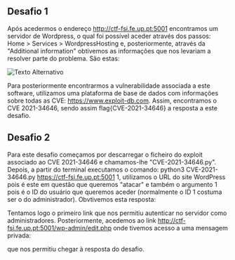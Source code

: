 ## Desafio 1
Após acedermos o endereço http://ctf-fsi.fe.up.pt:5001 encontramos um servidor de Wordpress, o qual foi possível aceder através dos passos: Home > Services > WordpressHosting e, posteriormente, através da "Additional information" obtivemos as informações que nos levariam a resolver parte do problema. São estas:

![Texto Alternativo](/Users/leticiacoelho/Desktop/FSI/informações-wordpress.png)

Para posteriormente encontrarmos a vulnerabilidade associada a este software, utilizamos uma plataforma de base de dados com informações sobre todas as CVE: https://www.exploit-db.com.
Assim, encontramos o CVE 2021-34646, sendo assim flag{CVE-2021-34646} a resposta a este desafio.

## Desafio 2
Para este desafio começamos por descarregar o ficheiro do exploit associado ao CVE 2021-34646 e chamamos-lhe "CVE-2021-34646.py".
Depois, a partir do terminal executamos o comando: python3 CVE-2021-34646.py https://ctf-fsi.fe.up.pt:5001 1, utilizamos o URL do site WordPress pois é este em questão que queremos "atacar" e também o argumento 1 pois é o ID do usuário que queremos aceder (normalmente o ID 1 costuma ser o do administrador).
Obvtivemos esta resposta:

Tentamos logo o primeiro link que nos permitiu autenticar no servidor como administradores.
Posteriormente, acedemos ao link http://ctf-fsi.fe.up.pt:5001/wp-admin/edit.php onde tivemos acesso a uma mensagem privada:

que nos permitiu chegar à resposta do desafio.
